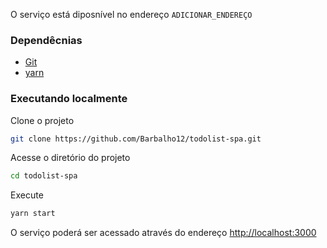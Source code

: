 
O serviço está diposnível no endereço `ADICIONAR_ENDEREÇO`

### Dependêcnias

* [Git](https://git-scm.com/downloads)
* [yarn](https://classic.yarnpkg.com/en/docs/install#debian-stable)


### Executando localmente

Clone o projeto
```bash
git clone https://github.com/Barbalho12/todolist-spa.git
```

Acesse o diretório do projeto
```bash
cd todolist-spa
```

Execute
```bash
yarn start
```

O serviço poderá ser acessado através do endereço [http://localhost:3000](http://localhost:3000)
